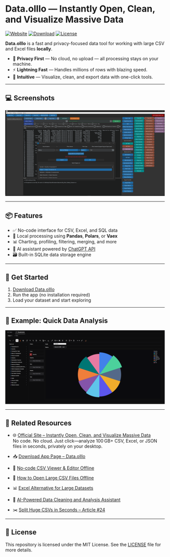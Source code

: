 # Data.olllo — Instantly Open, Clean, and Visualize Massive Data

[![Website](https://img.shields.io/badge/Website-Visit-orange)](https://olllo.top)
[![Download](https://img.shields.io/badge/Download-Windows%2FmacOS-blue)](https://olllo.top/data.olllo)
[![License](https://img.shields.io/badge/License-MIT-green.svg)](LICENSE)

**Data.olllo** is a fast and privacy-focused data tool for working with large CSV and Excel files **locally**.

- 🔐 **Privacy First** — No cloud, no upload — all processing stays on your machine.
- ⚡ **Lightning Fast** — Handles millions of rows with blazing speed.
- 🎨 **Intuitive** — Visualize, clean, and export data with one-click tools.

---

## 💻 Screenshots

![Main Interface](screenshots/interface.png)

---

## 📦 Features

- ✅ No-code interface for CSV, Excel, and SQL data
- 🧠 Local processing using **Pandas**, **Polars**, or **Vaex**
- 📊 Charting, profiling, filtering, merging, and more
- 🤖 AI assistant powered by [ChatGPT API](https://openai.com)
- 🗃️ Built-in SQLite data storage engine

---

## 🚀 Get Started

1. [Download Data.olllo](https://olllo.top/data.olllo)
2. Run the app (no installation required)
3. Load your dataset and start exploring

---

## 🧠 Example: Quick Data Analysis

[![Watch the demo](screenshots/explore-thumb.png)](https://dataprocessingtool.olllo.top/video/data.olllo-open-and-anylisis-large-data-files.mp4)

---

## 🔗 Related Resources


- 🌐 [Official Site – Instantly Open, Clean, and Visualize Massive Data](https://olllo.top)  
  No code. No cloud. Just click—analyze 100 GB+ CSV, Excel, or JSON files in seconds, privately on your desktop.

- 📥 [Download App Page – Data.olllo](https://olllo.top/data.olllo)

- 🧩 [No-code CSV Viewer & Editor Offline](https://olllo.top/no_code_csv_viewer_editor_offline)

- 💾 [How to Open Large CSV Files Offline](https://olllo.top/open_large_CSV_file_offline)

- 📊 [Excel Alternative for Large Datasets](https://olllo.top/excel-alternative-for-large-datasets)

- 🤖 [AI-Powered Data Cleaning and Analysis Assistant](https://olllo.top/AI-Powered-Data-Cleaning-And-Analysis-Assistant)

- ✂️ [Split Huge CSVs in Seconds – Article #24](https://olllo.top/articles/article-24-Split-Huge-CSVs-in-Seconds)

---

## 📝 License

This repository is licensed under the MIT License. See the [LICENSE](LICENSE) file for more details.
